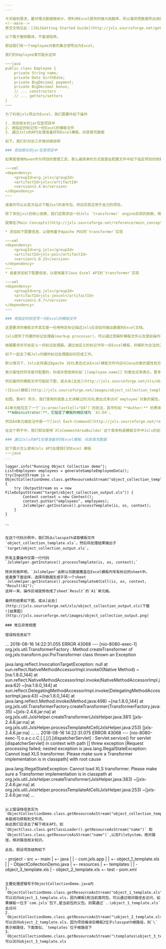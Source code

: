 ```yaml
---
---

今天碰到需求，要对埋点数据做统计，想利用Excel提供的强大函数库，所以激灵把数据导出成Excel文档。又苦于Apache POI太过于繁琐，谷歌搜寻到这款基于模板的工具。
<!--more-->
原文文档见此：[JXLSGetting Started Guide](http://jxls.sourceforge.net/getting_started.html)

以下属于搬砖翻译，不喜请轻喷。

假设我们有一个employee对象的集合想导出为Excel。

我们的Employee类可能长这样

~~~java
public class Employee {
    private String name;
    private Date birthDate;
    private BigDecimal payment;
    private BigDecimal bonus;
    // ... constructors
    // ... getters/setters
}
~~~

为了利用jxls导出为Excel，我们需要作如下操作  

1. 添加相关的jar包至项目中
2. 用指定的标记写一份Excel的模板文件  
3. 通过Jxls的API处理准备好的Excel模板，向其填充数据

如下，我们针对这三步做详细说明

### 添加相关的jar包至项目中

如果是使用Maven作为项目的管理工具，那么最简单的方式就是在配置文件中如下指定项目的依赖

~~~xml
<dependency>
    <groupId>org.jxls</groupId>
    <artifactId>jxls</artifactId>
    <version>2.4.6</version>
</dependency>
~~~

或者你可以从官方站点下载Jxsl的发布包，然后将其应用于自己的项目。

除了添加jxsl的核心依赖，我们还需添加一份Jxls `transformer` engine实现的依赖，用于执行所有从Java对象数据转换成Excel的底层操作。

就像在[Main Concepts](http://jxls.sourceforge.net/reference/main_concepts.html)里Transformers这一节所描述的一样，Jxls的核心模块不去依赖任何一款具体的Java-Excel工具，而仅仅是通过一套预先定义好的接口去操作Excel。目前Jxls提供两套这个预先定义的接口的实现，分别是基于知名的[Apache POI](https://poi.apache.org/) 和 [Java Excel API](http://jexcelapi.sourceforge.net/)工具。

* 添加如下配置信息，以使用基于Apache POI的`transformer`实现  

~~~xml
<dependency>
    <groupId>org.jxls</groupId>
    <artifactId>jxls-poi</artifactId>
    <version>1.0.15</version>
</dependency>
~~~
* 或者添加如下配置信息，以使用基于Java Excel API的`transformer`实现

~~~xml
<dependency>
    <groupId>org.jxls</groupId>
    <artifactId>jxls-jexcel</artifactId>
    <version>1.0.7</version>
</dependency>
~~~

### 用指定的标签写一份Excel的模板文件

这里要求的模板文件其实是一份用特定标记描述Jxls应该如何输出数据的Excel文档。

Jxls提供了内建的标记处理器(markup processor)，可以通过其解析模板文件以及提前操作指令。

根据要求亦可自定义一份标记处理器。通过自定义的标记书写一份Excel模板，并解析为合法的Jxls指令集(Jxls Commands structure)。

如下一起去了解Jxls内建的标记处理器如何完成工作。

默认情况下，Jxls支持通过Apache JEXL表达式从Excel模板文件内访问Java对象的属性和方法。在Jxls的提供的上下文中，透过某个指定的key必须要能访问到这个Java对象。如：为了能输出员工的姓名，我们可以将`${employee.name}`写于Excel的单元格中。通常情况下，我们将jexl表达式置于`${`和`}`之间。我们还需确保在Jxls的上下文中能通过`employee`key访问Employee对象。  

表示属性的符号是可配置的，你或许想使用形如`[[employee.name]]`的表达式来表示。更多关于JEXL的用法，请查看[Expression Language](http://jxls.sourceforge.net/reference/expression_language.html)

然后最终的模板文件可能如下图，或点击[此处](http://jxls.sourceforge.net/xls/object_collection_template.xls)下载  

![Excel模板](http://jxls.sourceforge.net/images/object_collection_template.png)  

如图，第4行 所示，我们使用的就是上文讲解过的JEXL表达式来访问`employee`对象的属性。

A1单元格包含了一个`jx:area(lastCell="D4")`的批注，其中形如 **Author:** 的黑体字可以不用理会，为系统自动添加，也可能为
 **Administrator:**，它指定了模板的根区域为 `A1:D4`。

然后A4单元格批注中是一个[Jxsl Each-Command](http://jxls.sourceforge.net/reference/each_command.html) `jx:each(items="employees" var="employee" lastCell="D4")`。这个[Each-Command](http://jxls.sourceforge.net/reference/each_command.html)会遍历存于Jxls上下文中`employees`这个键下的集合，并将每一个集合项单次存入上下文内中由`var`关键词定义的`employee`键下。`lastCell`属性定义的是[Each-Command](http://jxls.sourceforge.net/reference/each_command.html)的单个body区域，为`A4:D4`，往后它会被克隆并使用上下文中新Employee对象来循环处理数据。

在这个例子中，我们假设使用`XlsCommentAreaBuilder`这个类来构造模板文件中Jxls的处理区域，通过这个类我们可以将Jxls命令写在单元格的批注中。若非如此，你也可以将Jxls命令写在Java代码中。

### 通过Jxls的API处理准备好的Excel模板，向其填充数据

如下展示怎么使用Jxls API处理我们的Excel 模板
~~~java
...
```

    logger.info("Running Object Collection demo");
    List<Employee> employees = generateSampleEmployeeData();
    try(InputStream is = ObjectCollectionDemo.class.getResourceAsStream("object_collection_template.xls")) {
        try (OutputStream os = new FileOutputStream("target/object_collection_output.xls")) {
            Context context = new Context();
            context.putVar("employees", employees);
            JxlsHelper.getInstance().processTemplate(is, os, context);
        }
    }
...
~~~

在这个代码示例中，我们将从classpath读取模板文件`object_collection_template.xls`。然后将处理结果输出于`target/object_collection_output.xls`。  

所有主要操作仅需一行代码  
`JxlsHelper.getInstance().processTemplate(is, os, context);`

除非另做声明，`JxlsHelper`会默认将数据覆盖在Excel模板内写有标记的sheet中。  
或者像下面这样，选择将数据生成于另一个sheet  
`JxlsHelper.getInstance().processTemplateAtCell(is, os, context, "Result!A1");`  
这样一来，操作区域就修改成了sheet`Result`的`A1`单元格。

最终的结果如下图，或从[此处](http://jxls.sourceforge.net/xls/object_collection_output.xls)下载  
![结果图](http://jxls.sourceforge.net/images/object_collection_output.png)

### 常见异常梳理

错误栈信息如下
~~~
...
2018-08-16 14:22:31.055 ERROR 43068 --- [nio-8080-exec-1] org.jxls.util.TransformerFactory         : Method createTransformer of org.jxls.transform.poi.PoiTransformer class thrown an Exception

java.lang.reflect.InvocationTargetException: null
	at sun.reflect.NativeMethodAccessorImpl.invoke0(Native Method) ~[na:1.8.0_144]
	at sun.reflect.NativeMethodAccessorImpl.invoke(NativeMethodAccessorImpl.java:62) ~[na:1.8.0_144]
	at sun.reflect.DelegatingMethodAccessorImpl.invoke(DelegatingMethodAccessorImpl.java:43) ~[na:1.8.0_144]
	at java.lang.reflect.Method.invoke(Method.java:498) ~[na:1.8.0_144]
	at org.jxls.util.TransformerFactory.createTransformer(TransformerFactory.java:35) ~[jxls-2.4.6.jar:na]
	at org.jxls.util.JxlsHelper.createTransformer(JxlsHelper.java:381) [jxls-2.4.6.jar:na]
	at org.jxls.util.JxlsHelper.processTemplateAtCell(JxlsHelper.java:253) [jxls-2.4.6.jar:na]
...
...
2018-08-16 14:22:31.075 ERROR 43068 --- [nio-8080-exec-1] o.a.c.c.C.[.[.[/].[dispatcherServlet]    : Servlet.service() for servlet [dispatcherServlet] in context with path [] threw exception [Request processing failed; nested exception is java.lang.IllegalStateException: Cannot load XLS transformer. Please make sure a Transformer implementation is in classpath] with root cause

java.lang.IllegalStateException: Cannot load XLS transformer. Please make sure a Transformer implementation is in classpath
	at org.jxls.util.JxlsHelper.createTransformer(JxlsHelper.java:383) ~[jxls-2.4.6.jar:na]
	at org.jxls.util.JxlsHelper.processTemplateAtCell(JxlsHelper.java:253) ~[jxls-2.4.6.jar:na]
...
~~~

以上错误栈信息实为`ObjectCollectionDemo.class.getResourceAsStream("object_collection_template.xls")`未能成功获取到文件流。
由此我们应该去了解下相关API，如`ObjectClass.class.getClassLoader().getResourceAsStream("name")` 和 `ObjectClass.class.getResourceAsStream("name")`,以及FileSystem，绝对路径，相对路径相关知识。

此处，假设项目结构如下
~~~
\- project
   \- src
      +- main
      |  +- java
      |  |  \- com.jxls.app
      |  |     +- object_1_template.xls
      |  |     \- ObjectCollectionDemo.java
      |  +- resources
      |     +- templates
      |     |  \- object_3_template.xls
      |     \- object_2_template.xls
      +- test
      \- pom.xml
~~~

主要处理逻辑写于ObjectCollectionDemo.java内  
1. `ObjectCollectionDemo.class.getResourceAsStream("object_1_template.xls")`可以访问object_1_template.xls，因为模板1和当前类同包，可以通过相对路径去访问，如果模板一位于`com.jxls`包下,是当前包的父包，则需通过`..\object_1_template.xls`去访问  
2. `ObjectCollectionDemo.class.getResourceAsStream("\object_2_template.xls")`可以访问object_2_template.xls，因为项目编译后模板2位于classpath根路径，则`\`表示根路径，下面类似，`templates`位于根路径下
3. `ObjectCollectionDemo.class.getResourceAsStream("\templates\object_3_template.xls")`可以访问object_3_template.xls
